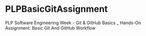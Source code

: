 # PLPBasicGitAssignment
PLP Software Engineering Week - Git &amp; GitHub Basics _ Hands-On Assignment: Basic Git And GitHub Workflow

